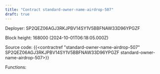 ```yaml
---
title: "Contract standard-owner-name-airdrop-507"
draft: true
---
```

Deployer: SP2QEZ06AGJ3RKJPBV14SY1V5BBFNAW33D96YPGZF


 



Block height: 168000 (2024-10-01T06:18:05.000Z)

Source code: {{<contractref "standard-owner-name-airdrop-507" SP2QEZ06AGJ3RKJPBV14SY1V5BBFNAW33D96YPGZF standard-owner-name-airdrop-507>}}

Functions:


